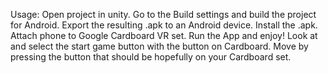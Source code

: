 Usage: 
Open project in unity.
Go to the Build settings and build the project for Android.
Export the resulting .apk to an Android device.
Install the .apk.
Attach phone to Google Cardboard VR set.
Run the App and enjoy!
Look at and select the start game button with the button on Cardboard.
Move by pressing the button that should be hopefully on your Cardboard set.
